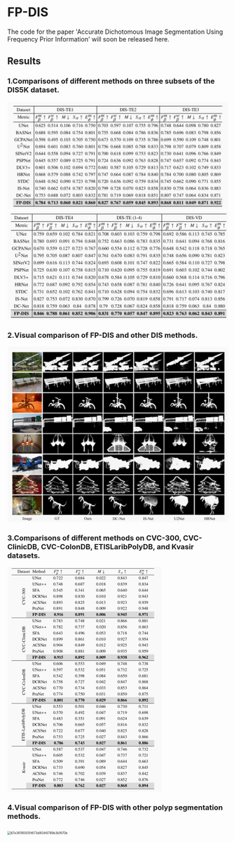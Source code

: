 # FP-DIS

The code for the paper 'Accurate Dichotomous Image Segmentation Using Frequency Prior Information' will soon be released here.

## Results

### 1.Comparisons of different methods on three subsets of the DIS5K dataset.

<img src="https://github.com/xiuyiqi/FP-DIS/blob/main/fig/%E5%BE%AE%E4%BF%A1%E5%9B%BE%E7%89%87_20251027192847_227_19.png" alt="ac5f6bda706393c9b6a3a4532d42025d" style="zoom: 50%;" />

<img src="https://github.com/xiuyiqi/FP-DIS/blob/main/fig/%E5%BE%AE%E4%BF%A1%E5%9B%BE%E7%89%87_20251027192905_228_19.png" alt="635ae04cf820ec5fc758477265414a81" style="zoom:50%;" />

### 2.Visual comparison of FP-DIS and other DIS methods.

<img src="https://github.com/xiuyiqi/FP-DIS/blob/main/fig/%E5%BE%AE%E4%BF%A1%E5%9B%BE%E7%89%87_20251027192955_230_19.png" alt="55f0efb95379444774654ccf906cc87d" style="zoom:50%;" />

### 3.Comparisons of different methods on CVC-300, CVC-ClinicDB, CVC-ColonDB, ETISLaribPolyDB, and Kvasir datasets.

<img src="https://github.com/xiuyiqi/FP-DIS/blob/main/fig/%E5%BE%AE%E4%BF%A1%E5%9B%BE%E7%89%87_20251027193129_232_19.png" alt="1210dbf0804af17739dcf0ccbfe2f863" style="zoom:50%;" />

### 4.Visual comparison of FP-DIS with other polyp segmentation methods.

<img src="C:\Users\星水\xwechat_files\wxid_rd0o3zroi0zg22_d789\temp\RWTemp\2025-10\67e38190005f673d804f4789b3b1670b.png" alt="67e38190005f673d804f4789b3b1670b" style="zoom:50%;" />
